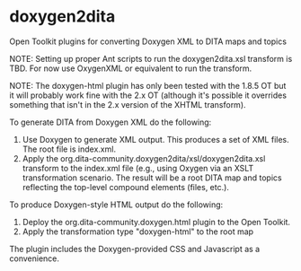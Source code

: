 # doxygen2dita
Open Toolkit plugins for converting Doxygen XML to DITA maps and topics

NOTE: Setting up proper Ant scripts to run the doxygen2dita.xsl transform is TBD. For now use OxygenXML or 
equivalent to run the transform.

NOTE: The doxygen-html plugin has only been tested with the 1.8.5 OT but it will probably work fine with the 2.x OT (although it's possible 
it overrides something that isn't in the 2.x version of the XHTML transform).

To generate DITA from Doxygen XML do the following:

1. Use Doxygen to generate XML output. This produces a set of XML files. The root file is index.xml.
2. Apply the org.dita-community.doxygen2dita/xsl/doxygen2dita.xsl transform to the index.xml file (e.g., using Oxygen via an XSLT
transformation scenario. The result will be a root DITA map and topics reflecting the top-level compound elements (files, etc.).

To produce Doxygen-style HTML output do the following:

1. Deploy the org.dita-community.doxygen.html plugin to the Open Toolkit.
2. Apply the transformation type "doxygen-html" to the root map

The plugin includes the Doxygen-provided CSS and Javascript as a convenience. 
